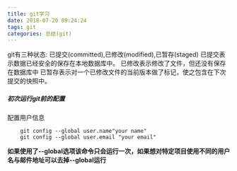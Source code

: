 ```yaml
---
title: git学习
date: 2018-07-20 09:24:24
tags: git
categories: 总结(git)
---
```

git有三种状态: 已提交(committed),已修改(modified),已暂存(staged)
已提交表示数据已经安全的保存在本地数据库中。
已修改表示修改了文件，但还没有保存在数据库中
已暂存表示对一个已修改文件的当前版本做了标记，使之包含在下次提交的快照中。
##### 初次运行git前的配置
配置用户信息
```
    git config --global user.name"your name"
    git config --global user.email "your email"
```
**如果使用了--global选项该命令只会运行一次，如果想对特定项目使用不同的用户名与邮件地址可以去掉--global运行**